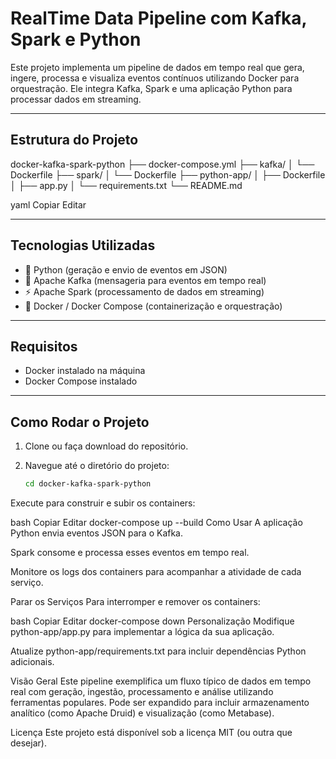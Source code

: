 # RealTime Data Pipeline com Kafka, Spark e Python

Este projeto implementa um pipeline de dados em tempo real que gera, ingere, processa e visualiza eventos contínuos utilizando Docker para orquestração. Ele integra Kafka, Spark e uma aplicação Python para processar dados em streaming.

---

## Estrutura do Projeto

docker-kafka-spark-python
├── docker-compose.yml
├── kafka/
│ └── Dockerfile
├── spark/
│ └── Dockerfile
├── python-app/
│ ├── Dockerfile
│ ├── app.py
│ └── requirements.txt
└── README.md


yaml
Copiar
Editar


---

## Tecnologias Utilizadas

- 🐍 Python (geração e envio de eventos em JSON)
- 🧭 Apache Kafka (mensageria para eventos em tempo real)
- ⚡ Apache Spark (processamento de dados em streaming)
- 🐳 Docker / Docker Compose (containerização e orquestração)

---

## Requisitos

- Docker instalado na máquina  
- Docker Compose instalado

---

## Como Rodar o Projeto

1. Clone ou faça download do repositório.

2. Navegue até o diretório do projeto:

   ```bash
   cd docker-kafka-spark-python
Execute para construir e subir os containers:

bash
Copiar
Editar
docker-compose up --build
Como Usar
A aplicação Python envia eventos JSON para o Kafka.

Spark consome e processa esses eventos em tempo real.

Monitore os logs dos containers para acompanhar a atividade de cada serviço.

Parar os Serviços
Para interromper e remover os containers:

bash
Copiar
Editar
docker-compose down
Personalização
Modifique python-app/app.py para implementar a lógica da sua aplicação.

Atualize python-app/requirements.txt para incluir dependências Python adicionais.

Visão Geral
Este pipeline exemplifica um fluxo típico de dados em tempo real com geração, ingestão, processamento e análise utilizando ferramentas populares. Pode ser expandido para incluir armazenamento analítico (como Apache Druid) e visualização (como Metabase).

Licença
Este projeto está disponível sob a licença MIT (ou outra que desejar).
